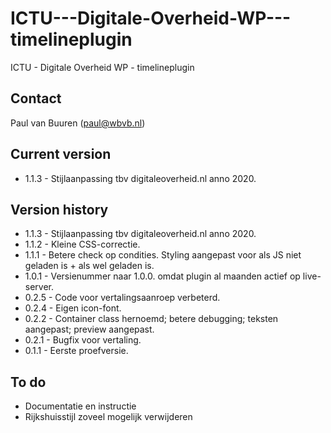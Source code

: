 # ICTU---Digitale-Overheid-WP---timelineplugin
ICTU - Digitale Overheid WP - timelineplugin

## Contact
Paul van Buuren (paul@wbvb.nl)

## Current version
* 1.1.3 - Stijlaanpassing tbv digitaleoverheid.nl anno 2020.

## Version history
* 1.1.3 - Stijlaanpassing tbv digitaleoverheid.nl anno 2020.
* 1.1.2 - Kleine CSS-correctie.
* 1.1.1 - Betere check op condities. Styling aangepast voor als JS niet geladen is + als wel geladen is.
* 1.0.1 - Versienummer naar 1.0.0. omdat plugin al maanden actief op live-server.
* 0.2.5 - Code voor vertalingsaanroep verbeterd.
* 0.2.4 - Eigen icon-font.
* 0.2.2 - Container class hernoemd; betere debugging; teksten aangepast; preview aangepast.
* 0.2.1 - Bugfix voor vertaling.
* 0.1.1 - Eerste proefversie.

## To do
* Documentatie en instructie
* Rijkshuisstijl zoveel mogelijk verwijderen
